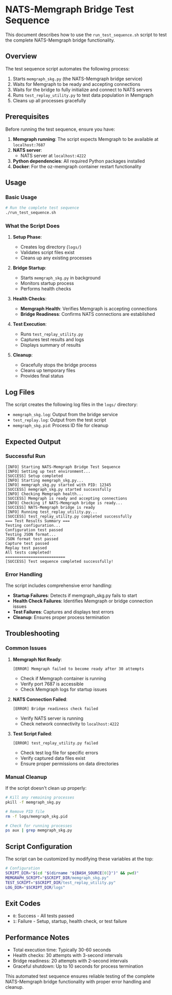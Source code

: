 # NATS-Memgraph Bridge Test Sequence

This document describes how to use the `run_test_sequence.sh` script to test the complete NATS-Memgraph bridge functionality.

## Overview

The test sequence script automates the following process:
1. Starts `memgraph_skg.py` (the NATS-Memgraph bridge service)
2. Waits for Memgraph to be ready and accepting connections
3. Waits for the bridge to fully initialize and connect to NATS servers
4. Runs `test_replay_utility.py` to test data population in Memgraph
5. Cleans up all processes gracefully

## Prerequisites

Before running the test sequence, ensure you have:

1. **Memgraph running**: The script expects Memgraph to be available at `localhost:7687`
2. **NATS server**: 
   - NATS server at `localhost:4222`
3. **Python dependencies**: All required Python packages installed
4. **Docker**: For the oz-memgraph container restart functionality

## Usage

### Basic Usage

```bash
# Run the complete test sequence
./run_test_sequence.sh
```

### What the Script Does

1. **Setup Phase**:
   - Creates log directory (`logs/`)
   - Validates script files exist
   - Cleans up any existing processes

2. **Bridge Startup**:
   - Starts `memgraph_skg.py` in background
   - Monitors startup process
   - Performs health checks

3. **Health Checks**:
   - **Memgraph Health**: Verifies Memgraph is accepting connections
   - **Bridge Readiness**: Confirms NATS connections are established

4. **Test Execution**:
   - Runs `test_replay_utility.py`
   - Captures test results and logs
   - Displays summary of results

5. **Cleanup**:
   - Gracefully stops the bridge process
   - Cleans up temporary files
   - Provides final status

## Log Files

The script creates the following log files in the `logs/` directory:

- `memgraph_skg.log`: Output from the bridge service
- `test_replay.log`: Output from the test script
- `memgraph_skg.pid`: Process ID file for cleanup

## Expected Output

### Successful Run

```
[INFO] Starting NATS-Memgraph Bridge Test Sequence
[INFO] Setting up test environment...
[SUCCESS] Setup completed
[INFO] Starting memgraph_skg.py...
[INFO] memgraph_skg.py started with PID: 12345
[SUCCESS] memgraph_skg.py started successfully
[INFO] Checking Memgraph health...
[SUCCESS] Memgraph is ready and accepting connections
[INFO] Checking if NATS-Memgraph bridge is ready...
[SUCCESS] NATS-Memgraph bridge is ready
[INFO] Running test_replay_utility.py...
[SUCCESS] test_replay_utility.py completed successfully
=== Test Results Summary ===
Testing configuration...
Configuration test passed
Testing JSON format...
JSON format test passed
Capture test passed
Replay test passed
All tests completed!
==========================
[SUCCESS] Test sequence completed successfully!
```

### Error Handling

The script includes comprehensive error handling:

- **Startup Failures**: Detects if memgraph_skg.py fails to start
- **Health Check Failures**: Identifies Memgraph or bridge connection issues
- **Test Failures**: Captures and displays test errors
- **Cleanup**: Ensures proper process termination

## Troubleshooting

### Common Issues

1. **Memgraph Not Ready**:
   ```
   [ERROR] Memgraph failed to become ready after 30 attempts
   ```
   - Check if Memgraph container is running
   - Verify port 7687 is accessible
   - Check Memgraph logs for startup issues

2. **NATS Connection Failed**:
   ```
   [ERROR] Bridge readiness check failed
   ```
   - Verify NATS server is running
   - Check network connectivity to `localhost:4222`

3. **Test Script Failed**:
   ```
   [ERROR] test_replay_utility.py failed
   ```
   - Check test log file for specific errors
   - Verify captured data files exist
   - Ensure proper permissions on data directories

### Manual Cleanup

If the script doesn't clean up properly:

```bash
# Kill any remaining processes
pkill -f memgraph_skg.py

# Remove PID file
rm -f logs/memgraph_skg.pid

# Check for running processes
ps aux | grep memgraph_skg.py
```

## Script Configuration

The script can be customized by modifying these variables at the top:

```bash
# Configuration
SCRIPT_DIR="$(cd "$(dirname "${BASH_SOURCE[0]}")" && pwd)"
MEMGRAPH_SCRIPT="$SCRIPT_DIR/memgraph_skg.py"
TEST_SCRIPT="$SCRIPT_DIR/test_replay_utility.py"
LOG_DIR="$SCRIPT_DIR/logs"
```

## Exit Codes

- `0`: Success - All tests passed
- `1`: Failure - Setup, startup, health check, or test failure

## Performance Notes

- Total execution time: Typically 30-60 seconds
- Health checks: 30 attempts with 3-second intervals
- Bridge readiness: 20 attempts with 2-second intervals
- Graceful shutdown: Up to 10 seconds for process termination

This automated test sequence ensures reliable testing of the complete NATS-Memgraph bridge functionality with proper error handling and cleanup.

